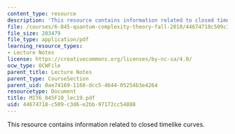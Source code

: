 ```yaml
---
content_type: resource
description: 'This resource contains information related to closed timelike curves. '
file: /courses/6-845-quantum-complexity-theory-fall-2010/44674718c509c3d6e2bb97172cc54888_MIT6_845F10_lec19.pdf
file_size: 203479
file_type: application/pdf
learning_resource_types:
- Lecture Notes
license: https://creativecommons.org/licenses/by-nc-sa/4.0/
ocw_type: OCWFile
parent_title: Lecture Notes
parent_type: CourseSection
parent_uid: 0ae74169-1168-dcc5-4644-05254b3e4264
resourcetype: Document
title: MIT6_845F10_lec19.pdf
uid: 44674718-c509-c3d6-e2bb-97172cc54888
---
```

This resource contains information related to closed timelike curves. 